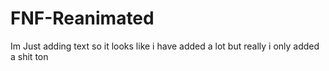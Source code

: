 # FNF-Reanimated
Im Just adding text so it looks like i have added a lot but really i only added a shit ton
